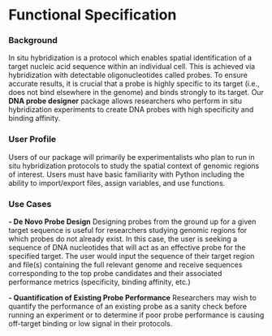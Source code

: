 # Functional Specification

### Background
In situ hybridization is a protocol which enables spatial identification of a target nucleic acid sequence within an individual cell. This is achieved via hybridization with detectable oligonucleotides called probes. To ensure accurate results, it is crucial that a probe is highly specific to its target (i.e., does not bind elsewhere in the genome) and binds strongly to its target. Our **DNA probe designer** package allows researchers who perform in situ hybridization experiments to create DNA probes with high specificity and binding affinity.

### User Profile
Users of our package will primarily be experimentalists who plan to run in situ hybridization protocols to study the spatial context of genomic regions of interest. Users must have basic familiarity with Python including the ability to import/export files, assign variables, and use functions.

### Use Cases
**- De Novo Probe Design**
Designing probes from the ground up for a given target sequence is useful for researchers studying genomic regions for which probes do not already exist. In this case, the user is seeking a sequence of DNA nucleotides that will act as an effective probe for the specified target. The user would input the sequence of their target region and file(s) containing the full relevant genome and receive sequences corresponding to the top probe candidates and their associated performance metrics (specificity, binding affinity, etc.)

**- Quantification of Existing Probe Performance**
Researchers may wish to quantify the performance of an existing probe as a sanity check before running an experiment or to determine if poor probe performance is causing off-target binding or low signal in their protocols.